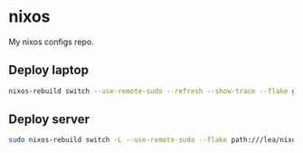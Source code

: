 # nixos
My nixos configs repo.

## Deploy laptop
```bash
nixos-rebuild switch --use-remote-sudo --refresh --show-trace --flake github:HippocampusGirl/nixos#laptop
```

## Deploy server
```bash
sudo nixos-rebuild switch -L --use-remote-sudo --flake path:///lea/nixos#server --show-trace --refresh
```